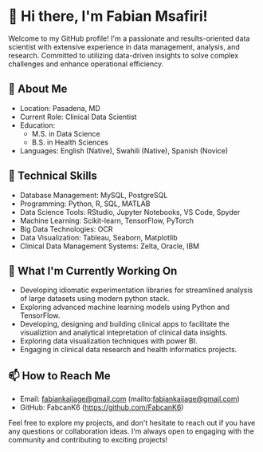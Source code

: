 # 👋 Hi there, I'm Fabian Msafiri!

Welcome to my GitHub profile! 
I'm a passionate and results-oriented data scientist with extensive experience in data management, analysis, and research.
Committed to utilizing data-driven insights to solve complex challenges and enhance operational efficiency.

## 🚀 About Me

- Location: Pasadena, MD
- Current Role: Clinical Data Scientist
- Education: 
  - M.S. in Data Science 
  - B.S. in Health Sciences 
- Languages: English (Native), Swahili (Native), Spanish (Novice)

## 🔧 Technical Skills

- Database Management: MySQL, PostgreSQL
- Programming: Python, R, SQL, MATLAB
- Data Science Tools: RStudio, Jupyter Notebooks, VS Code, Spyder
- Machine Learning: Scikit-learn, TensorFlow, PyTorch
- Big Data Technologies: OCR
- Data Visualization: Tableau, Seaborn, Matplotlib
- Clinical Data Management Systems: Zelta, Oracle, IBM

## 🌱 What I'm Currently Working On

- Developing idiomatic experimentation libraries for streamlined analysis of large datasets using modern python stack.
- Exploring advanced machine learning models using Python and TensorFlow.
- Developing, designing and building clinical apps to facilitate the visualiztion and analytical intepretation of clinical data insights.
- Exploring data visualization techniques with power BI.
- Engaging in clinical data research and health informatics projects.

## 📫 How to Reach Me

- Email: fabiankaijage@gmail.com (mailto:fabiankaijage@gmail.com)
- GitHub: FabcanK6 (https://github.com/FabcanK6)

Feel free to explore my projects, and don't hesitate to reach out if you have any questions or collaboration ideas. I'm always open to engaging with the community and contributing to exciting projects!


